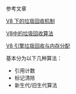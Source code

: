 参考文章

[V8 下的垃圾回收机制](https://yuchengkai.cn/docs/frontend/#v8-%E4%B8%8B%E7%9A%84%E5%9E%83%E5%9C%BE%E5%9B%9E%E6%94%B6%E6%9C%BA%E5%88%B6)

[V8中的垃圾回收算法](https://juejin.cn/post/6931014930019827725)

[V8 引擎垃圾回收与内存分配](https://juejin.cn/post/6909239354418266119)



基本分为以下几种算法：

- 引用计数
- 标记清除
- 新生代/旧生代算法

